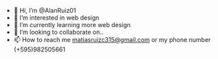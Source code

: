 - 👋 Hi, I’m @AlanRuiz01
- 👀 I’m interested in web design
- 🌱 I’m currently learning more web design
- 💞️ I’m looking to collaborate on..
- 📫 How to reach me matiasruizc315@gmail.com or my phone number (+595)982505661

<!---
AlanRuiz01/AlanRuiz01 is a ✨ special ✨ repository because its `README.md` (this file) appears on your GitHub profile.
You can click the Preview link to take a look at your changes.
--->
